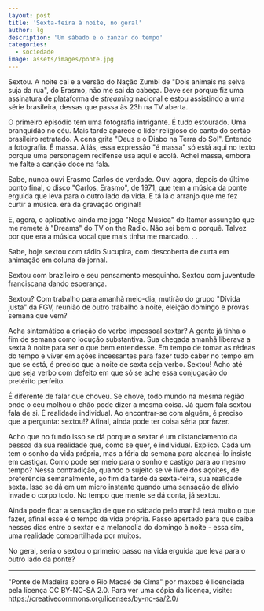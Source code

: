 ```yaml
---
layout: post
title: 'Sexta-feira à noite, no geral'
author: lg
description: 'Um sábado e o zanzar do tempo'
categories:
  - sociedade
image: assets/images/ponte.jpg
---
```

Sextou. A noite cai e a versão do Nação Zumbi de "Dois animais na selva suja da rua", do Erasmo, não me sai da cabeça. Deve ser porque fiz uma assinatura de plataforma de *streaming* nacional e estou assistindo a uma série brasileira, dessas que passa às 23h na TV aberta.

O primeiro episódio tem uma fotografia intrigante. É tudo estourado. Uma branquidão no céu. Mais tarde aparece o líder religioso do canto do sertão brasileiro retratado. A cena grita "Deus e o Diabo na Terra do Sol". Entendo a fotografia. É massa. Aliás, essa expressão "é massa" só está aqui no texto porque uma personagem recifense usa aqui e acolá. Achei massa, embora me falte a canção doce na fala.

Sabe, nunca ouvi Erasmo Carlos de verdade. Ouvi agora, depois do último ponto final, o disco "Carlos, Erasmo", de 1971, que tem a música da ponte erguida que leva para o outro lado da vida. E tá lá o arranjo que me fez curtir a música. era da gravação original!

E, agora, o aplicativo ainda me joga "Nega Música" do Itamar assunção que me remete à "Dreams" do TV on the Radio. Não sei bem o porquê. Talvez por que era a música vocal que mais tinha me marcado. . .

Sabe, hoje sextou com rádio Sucupira, com descoberta de curta em animação em coluna de jornal.

Sextou com brazileiro e seu pensamento mesquinho. Sextou com juventude franciscana dando esperança.

Sextou? Com trabalho para amanhã meio-dia, mutirão do grupo "Dívida justa" da FGV, reunião de outro trabalho a noite, eleição domingo e provas semana que vem?

Acha sintomático a criação do verbo impessoal sextar? A gente já tinha o fim de semana como locução substantiva. Sua chegada amanhã liberava a sexta à noite para ser o que bem entendesse. Em tempo de tomar as rédeas do tempo e viver em ações incessantes para fazer tudo caber no tempo em que se está, é preciso que a noite de sexta seja verbo. Sextou! Acho até que seja verbo com defeito em que só se ache essa conjugação do pretérito perfeito.

É diferente de falar que choveu. Se chove, todo mundo na mesma região onde o céu molhou o chão pode dizer a mesma coisa. Já quem fala sextou fala de si. É realidade individual. Ao encontrar-se com alguém, é preciso que a pergunta: sextou!? Afinal, ainda pode ter coisa séria por fazer.

Acho que no fundo isso se dá porque o sextar é um distanciamento da pessoa da sua realidade que, como se quer, é individual. Explico. Cada um tem o sonho da vida própria, mas a féria da semana para alcançá-lo insiste em castigar. Como pode ser meio para o sonho e castigo para ao mesmo tempo? Nessa contradição, quando o sujeito se vê livre dos açoites, de preferência semanalmente, ao fim da tarde da sexta-feira, sua realidade sexta. Isso se dá em um micro instante quando uma sensação de alívio invade o corpo todo. No tempo que mente se dá conta, já sextou.  

Ainda pode ficar a sensação de que no sábado pelo manhã terá muito o que fazer, afinal esse é o tempo da vida própria. Passo apertado para que caiba nesses dias entre o sextar e a melancolia do domingo à noite - essa sim, uma realidade compartilhada por muitos.

No geral, seria o sextou o primeiro passo na vida erguida que leva para o outro lado da ponte?

---
 "Ponte de Madeira sobre o Rio Macaé de Cima" por maxbsb é licenciada pela licença CC BY-NC-SA 2.0. Para ver uma cópia da licença, visite: https://creativecommons.org/licenses/by-nc-sa/2.0/

